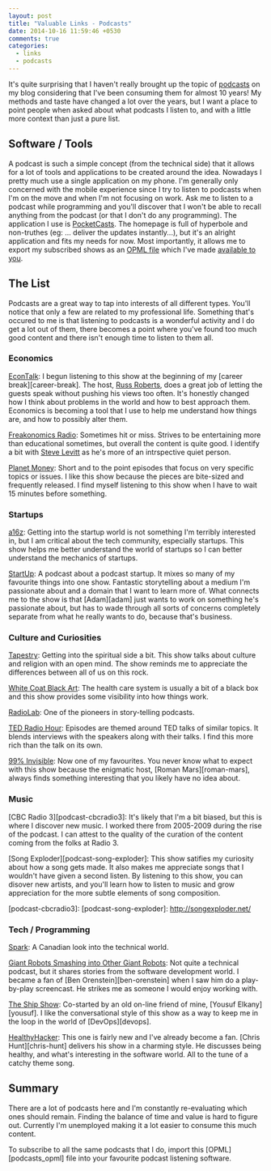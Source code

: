 ```yaml
---
layout: post
title: "Valuable Links - Podcasts"
date: 2014-10-16 11:59:46 +0530
comments: true
categories:
  - links
  - podcasts
---
```

It's quite surprising that I haven't really brought up the topic of [podcasts][podcast-wiki] on my blog considering that
I've been consuming them for almost 10 years! My methods and taste have changed a lot over the years, but I want a place
to point people when asked about what podcasts I listen to, and with a little more context than just a pure list.

[podcast-wiki]: https://en.wikipedia.org/wiki/Podcast

## Software / Tools

A podcast is such a simple concept (from the technical side) that it allows for a lot of tools and applications to be
created around the idea. Nowadays I pretty much use a single application on my phone. I'm generally only concerned with
the mobile experience since I try to listen to podcasts when I'm on the move and when I'm not focusing on work. Ask me
to listen to a podcast while programming and you'll discover that I won't be able to recall anything from the podcast
(or that I don't do any programming). The application I use is [PocketCasts][pocketcasts]. The homepage is full of
hyperbole and non-truthes (eg: ... deliver the updates instantly...), but it's an alright application and fits my needs for
now. Most importantly, it allows me to export my subscribed shows as an [OPML file][opml-wiki] which I've made
[available to you][podcasts-opml].

[opml-wiki]: https://en.wikipedia.org/wiki/Opml
[pocketcasts]: http://www.shiftyjelly.com/android/pocketcasts
[podcasts-opml]: /podcasts_opml.xml

## The List

Podcasts are a great way to tap into interests of all different types. You'll notice that only a few are related to my
professional life. Something that's occured to me is that listening to podcasts is a wonderful activity and I do get a
lot out of them, there becomes a point where you've found too much good content and there isn't enough time to listen to
them all.

### Economics

[EconTalk][podcast-econtalk]: I begun listening to this show at the beginning of my [career break][career-break]. The
host, [Russ Roberts][russ-roberts], does a great job of letting the guests speak without pushing his views too often.
It's honestly changed how I think about problems in the world and how to best approach them. Economics is becoming a
tool that I use to help me understand how things are, and how to possibly alter them.

[podcast-econtalk]: http://www.econtalk.org/
[russ-roberts]: http://russroberts.info/

[Freakonomics Radio][podcast-freakonomics]: Sometimes hit or miss. Strives to be entertaining more than educational
sometimes, but overall the content is quite good. I identify a bit with [Steve Levitt][steve-levitt] as he's more of an
intrspective quiet person.

[podcast-freakonomics]: http://www.wnyc.org/shows/freakonomics-radio/
[steve-levitt]: https://en.wikipedia.org/wiki/Steven_Levitt

[Planet Money][podcast-planet-money]: Short and to the point episodes that focus on very specific topics or issues. I
like this show because the pieces are bite-sized and frequently released. I find myself listening to this show when I
have to wait 15 minutes before something.

[podcast-planet-money]: http://www.npr.org/blogs/money/

### Startups

[a16z][podcast-a16z]: Getting into the startup world is not something I'm terribly interested in, but I am critical
about the tech community, especially startups. This show helps me better understand the world of startups so I can
better understand the mechanics of startups.

[StartUp][podcast-startup]: A podcast about a podcast startup. It mixes so many of my favourite things into one show.
Fantastic storytelling about a medium I'm passionate about and a domain that I want to learn more of. What connects
me to the show is that [Adam][adam] just wants to work on something he's passionate about, but has to wade through all
sorts of concerns completely separate from what he really wants to do, because that's business.

[podcast-a16z]: http://a16z.com/tag/podcast/
[podcast-startup]: http://hearstartup.com/

### Culture and Curiosities

[Tapestry][podcast-tapestry]: Getting into the spiritual side a bit. This show talks about culture and religion with an
open mind. The show reminds me to appreciate the differences between all of us on this rock.

[White Coat Black Art][podcast-white-coat-black-art]: The health care system is usually a bit of a black box and this
show provides some visibility into how things work.

[RadioLab][podcast-radiolab]: One of the pioneers in story-telling podcasts.

[TED Radio Hour][podcast-ted-radio-hour]: Episodes are themed around TED talks of similar topics. It blends interviews
with the speakers along with their talks. I find this more rich than the talk on its own.

[99% Invisible][podcast-99pi]: Now one of my favourites. You never know what to expect with this show because the
enigmatic host, [Roman Mars][roman-mars], always finds something interesting that you likely have no idea about.

[podcast-ted-radio-hour]: http://www.npr.org/programs/ted-radio-hour/
[podcast-tapestry]: http://www.cbc.ca/tapestry/index.html
[podcast-white-coat-black-art]: http://www.cbc.ca/whitecoat/index.html
[podcast-radiolab]: http://www.radiolab.org/
[podcast-99pi]: http://99percentinvisible.org/

### Music

[CBC Radio 3][podcast-cbcradio3]: It's likely that I'm a bit biased, but this is where I discover new music. I worked
there from 2005-2009 during the rise of the podcast. I can attest to the quality of the curation of the content coming
from the folks at Radio 3.

[Song Exploder][podcast-song-exploder]: This show satifies my curiosity about how a song gets made. It also makes me
appreciate songs that I wouldn't have given a second listen. By listening to this show, you can disover new artists, and
you'll learn how to listen to music and grow appreciation for the more subtle elements of song composition.

[podcast-cbcradio3]:
[podcast-song-exploder]: http://songexploder.net/

### Tech / Programming

[Spark][podcast-spark]: A Canadian look into the technical world.

[Giant Robots Smashing into Other Giant Robots][podcast-giant-robots]: Not quite a technical podcast, but it shares
stories from the software development world. I became a fan of [Ben Orenstein][ben-orenstein] when I saw him do a
play-by-play screencast. He strikes me as someone I would enjoy working with.

[The Ship Show][podcast-ship-show]: Co-started by an old on-line friend of mine, [Yousuf Elkany][yousuf]. I like the
conversational style of this show as a way to keep me in the loop in the world of [DevOps][devops].

[HealthyHacker][podcast-healthyhacker]: This one is fairly new and I've already become a fan. [Chris Hunt][chris-hunt]
delivers his show in a charming style. He discusses being healthy, and what's interesting in the software world. All to
the tune of a catchy theme song.

[podcast-spark]: http://www.cbc.ca/spark/index.html
[podcast-giant-robots]: http://podcasts.thoughtbot.com/giantrobots
[podcast-ship-show]: http://theshipshow.com/
[podcast-healthyhacker]: http://www.healthyhacker.com/

## Summary

There are a lot of podcasts here and I'm constantly re-evaluating which ones should remain. Finding the balance of time
and value is hard to figure out. Currently I'm unemployed making it a lot easier to consume this much content.

To subscribe to all the same podcasts that I do, import this [OPML][podcasts_opml] file into your favourite podcast
listening software.

